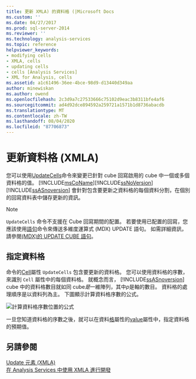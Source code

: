 ```yaml
---
title: 更新 XMLA) 的資料格 (|Microsoft Docs
ms.custom: ''
ms.date: 04/27/2017
ms.prod: sql-server-2014
ms.reviewer: ''
ms.technology: analysis-services
ms.topic: reference
helpviewer_keywords:
- modifying cells
- XMLA, cells
- updating cells
- cells [Analysis Services]
- XML for Analysis, cells
ms.assetid: a1c61496-36ee-4bce-98d9-d13440d349aa
author: minewiskan
ms.author: owend
ms.openlocfilehash: 2c3d9a7c27533666c75102d9eac3b8311bfe4af6
ms.sourcegitcommit: ad4d92dce894592a259721a1571b1d8736abacdb
ms.translationtype: MT
ms.contentlocale: zh-TW
ms.lasthandoff: 08/04/2020
ms.locfileid: "87706873"
---
```

# <a name="updating-cells-xmla"></a>更新資料格 (XMLA)
  您可以使用[UpdateCells](https://docs.microsoft.com/bi-reference/xmla/xml-elements-commands/updatecells-element-xmla)命令來變更已針對 cube 回寫啟用的 cube 中一個或多個資料格的值。 [!INCLUDE[msCoName](../../includes/msconame-md.md)][!INCLUDE[ssNoVersion](../../includes/ssnoversion-md.md)] [!INCLUDE[ssASnoversion](../../includes/ssasnoversion-md.md)] 會針對包含要更新之資料格的每個資料分割，在個別的回寫資料表中儲存更新的資訊。  
  
> [!NOTE]  
>  `UpdateCells` 命令不支援在 Cube 回寫期間的配置。 若要使用已配置的回寫，您應該使用[語句](https://docs.microsoft.com/bi-reference/xmla/xml-elements-commands/statement-element-xmla)命令來傳送多維度運算式 (MDX) UPDATE 語句。 如需詳細資訊，請參閱[&#40;MDX&#41;的 UPDATE CUBE 語句](/sql/mdx/mdx-data-manipulation-update-cube)。  
  
## <a name="specifying-cells"></a>指定資料格  
 命令的[Cell](https://docs.microsoft.com/bi-reference/xmla/xml-elements-properties/cell-element-xmla)屬性 `UpdateCells` 包含要更新的資料格。 您可以使用資料格的序數，來識別 `Cell` 屬性中的每個資料格。 就概念而言， [!INCLUDE[ssASnoversion](../../includes/ssasnoversion-md.md)] cube 中的資料格數目就如同 cube*是*一維陣列，其中*p*是軸的數目。 資料格的處理順序是以資料列為主。 下圖顯示計算資料格序數的公式。  
  
 ![計算資料格序數位置的公式](../../analysis-services/dev-guide/media/cellordinalformula.gif "計算資料格序數位置的公式")  
  
 一旦您知道資料格的序數之後，就可以在資料[格](https://docs.microsoft.com/bi-reference/xmla/xml-elements-properties/cell-element-xmla)屬性的[value](https://docs.microsoft.com/bi-reference/xmla/xml-elements-properties/value-element-xmla)屬性中，指定資料格的預期值。  
  
## <a name="see-also"></a>另請參閱  
 [Update 元素 &#40;XMLA&#41;](https://docs.microsoft.com/bi-reference/xmla/xml-elements-commands/update-element-xmla)   
 [在 Analysis Services 中使用 XMLA 進行開發](../multidimensional-models-scripting-language-assl-xmla/developing-with-xmla-in-analysis-services.md)  
  
  
